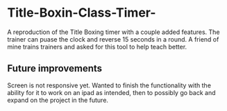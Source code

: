  # Title-Boxin-Class-Timer-

A reproduction of the Title Boxing timer with a couple added features. The trainer can puase the clock and reverse 15 seconds in a round. A friend of mine 
trains trainers and asked for this tool to help teach better. 

## Future improvements 

Screen is not responsive yet. Wanted to finish the functionality with the ability for it to work on an ipad as intended, then to possibly go back and expand on 
the project in the future. 

